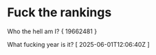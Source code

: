 # Fuck the rankings

Who the hell am I?
{ 19662481 }

What fucking year is it?
[ 2025-06-01T12:06:40Z ]
